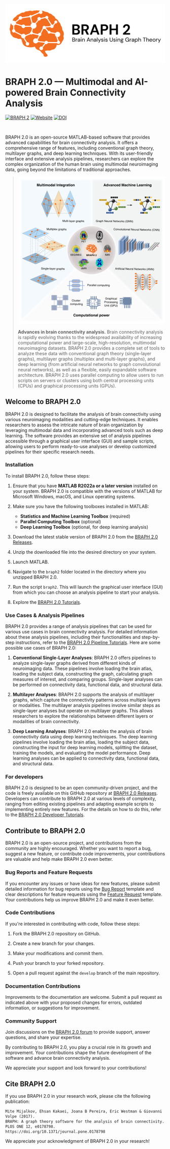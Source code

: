 ![BRAPH 2.0](figures/braph2banner.png)

# BRAPH 2.0 — Multimodal and AI-powered Brain Connectivity Analysis

[![BRAPH 2](https://img.shields.io/twitter/url?label=BRAPH%202&style=social&url=https%3A%2F%2Ftwitter.com%2Fbraph2software)](https://twitter.com/braph2software)
[![Website](https://img.shields.io/website?up_message=braph.org&url=http%3A%2F%2Fbraph.org%2F)](http://braph.org/)
[![DOI](https://img.shields.io/badge/DOI-10.1371%2Fjournal.pone.0178798-blue)](https://doi.org/10.1371/journal.pone.0178798)

<br />

BRAPH 2.0 is an open-source MATLAB-based software that provides advanced capabilities for brain connectivity analysis. It offers a comprehensive range of features, including conventional graph theory, multilayer graphs, and deep learning techniques. With its user-friendly interface and extensive analysis pipelines, researchers can explore the complex organization of the human brain using multimodal neuroimaging data, going beyond the limitations of traditional approaches.

> ![Advances in brain connectivity analysis](figures/intro.png)
> 
> **Advances in brain connectivity analysis.** Brain connectivity analysis is rapidly evolving thanks to the widespread availability of increasing computational power and large-scale, high-resolution, multimodal neuroimaging datasets. BRAPH 2.0 provides a complete set of tools to analyze these data with conventional graph theory (single-layer graphs), multilayer graphs (multiplex and multi-layer graphs), and deep learning (from artificial neural networks to graph convolutional neural networks), as well as a flexible, easily expandable software architecture. BRAPH 2.0 uses parallel computing to allow users to run scripts on servers or clusters using both central processing units (CPUs) and graphical processing units (GPUs).

## Welcome to BRAPH 2.0

BRAPH 2.0 is designed to facilitate the analysis of brain connectivity using various neuroimaging modalities and cutting-edge techniques. It enables researchers to assess the intricate nature of brain organization by leveraging multimodal data and incorporating advanced tools such as deep learning. The software provides an extensive set of analysis pipelines accessible through a graphical user interface (GUI) and sample scripts, allowing users to perform ready-to-use analyses or develop customized pipelines for their specific research needs.

### Installation

To install BRAPH 2.0, follow these steps:

1. Ensure that you have **MATLAB R2022a or a later version** installed on your system. BRAPH 2.0 is compatible with the versions of MATLAB for Microsoft Windows, macOS, and Linux operating systems.

2. Make sure you have the following toolboxes installed in MATLAB:
    * **Statistics and Machine Learning Toolbox** (required)
    * **Parallel Computing Toolbox** (optional)
    * **Deep Learning Toolbox** (optional, for deep learning analysis)

3. Download the latest stable version of BRAPH 2.0 from the [BRAPH 2.0 Releases](../../releases).

4. Unzip the downloaded file into the desired directory on your system.

5. Launch MATLAB.
   
7. Navigate to the `braph2` folder located in the directory where you unzipped BRAPH 2.0. 

9. Run the script `braph2`. This will launch the graphical user interface (GUI) from which you can choose an analysis pipeline to start your analysis.

10. Explore the [BRAPH 2.0 Tutorials](tutorials).

### Use Cases & Analysis Pipelines

BRAPH 2.0 provides a range of analysis pipelines that can be used for various use cases in brain connectivity analysis. For detailed information about these analysis pipelines, including their functionalities and step-by-step instructions, refer to the [BRAPH 2.0 Pipeline Tutorials](tutorials/pipelines). Here are some possible use cases of BRAPH 2.0:

1. **Conventional Single-Layer Analyses**: BRAPH 2.0 offers pipelines to analyze single-layer graphs derived from different kinds of neuroimaging data. These pipelines involve loading the brain atlas, loading the subject data, constructing the graph, calculating graph measures of interest, and comparing groups. Single-layer analyses can be performed on connectivity data, functional data, and structural data.

2. **Multilayer Analyses**: BRAPH 2.0 supports the analysis of multilayer graphs, which capture the connectivity patterns across multiple layers or modalities. The multilayer analysis pipelines involve similar steps as single-layer analyses but operate on multilayer graphs. This allows researchers to explore the relationships between different layers or modalities of brain connectivity.

3. **Deep Learning Analyses**: BRAPH 2.0 enables the analysis of brain connectivity data using deep learning techniques. The deep learning pipelines involve loading the brain atlas, loading the subject data, constructing the input for deep learning models, splitting the dataset, training the models, and evaluating the model performance. Deep learning analyses can be applied to connectivity data, functional data, and structural data.

### For developers

BRAPH 2.0 is designed to be an open community-driven project, and the code is freely available on this GitHub repository at [BRAPH 2.0 Releases](../../releases). Developers can contribute to BRAPH 2.0 at various levels of complexity, ranging from editing existing pipelines and adapting example scripts to implementing entirely new features. For the details on how to do this, refer to the [BRAPH 2.0 Developer Tutorials](tutorials/developers).

## Contribute to BRAPH 2.0

BRAPH 2.0 is an open-source project, and contributions from the community are highly encouraged. Whether you want to report a bug, suggest a new feature, or contribute code improvements, your contributions are valuable and help make BRAPH 2.0 even better.

### Bug Reports and Feature Requests

If you encounter any issues or have ideas for new features, please submit detailed information for bug reports using the [Bug Report](../../issues/new?template=bug_report.md) template and clear descriptions for feature requests using the [Feature Request](../../issues/new?template=feature_request.md) template. Your contributions help us improve BRAPH 2.0 and make it even better.

### Code Contributions

If you're interested in contributing with code, follow these steps:

1. Fork the BRAPH 2.0 repository on GitHub.

2. Create a new branch for your changes.

3. Make your modifications and commit them.

4. Push your branch to your forked repository.

5. Open a pull request against the `develop` branch of the main repository.

### Documentation Contributions

Improvements to the documentation are welcome. Submit a pull request as indicated above with your proposed changes for errors, outdated information, or suggestions for improvement.

### Community Support

Join discussions on the [BRAPH 2.0 forum](http://www.braph.org/forum/) to provide support, answer questions, and share your expertise.

By contributing to BRAPH 2.0, you play a crucial role in its growth and improvement. Your contributions shape the future development of the software and advance brain connectivity analysis.

We appreciate your support and look forward to your contributions!

## Cite BRAPH 2.0

If you use BRAPH 2.0 in your research work, please cite the following publication:

```
Mite Mijalkov, Ehsan Kakaei, Joana B Pereira, Eric Westman & Giovanni Volpe (2017).
BRAPH: A graph theory software for the analysis of brain connectivity.
PLOS ONE 12, e0178798.
https://doi.org/10.1371/journal.pone.0178798
```

We appreciate your acknowledgment of BRAPH 2.0 in your research!
